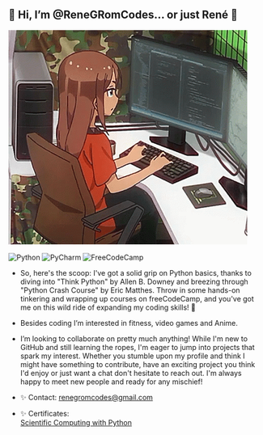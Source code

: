 ## 👋 Hi, I’m @ReneGRomCodes... or just René 👋  
![Alt Text](https://github.com/ReneGRomCodes/ReneGRomCodes/blob/main/readme_gif.gif)  
  
![Python](https://img.shields.io/badge/python-3670A0?style=Flat&logo=python&logoColor=ffdd54) ![PyCharm](https://img.shields.io/badge/pycharm-143?style=Flat&logo=pycharm&logoColor=black&color=black&labelColor=green) ![FreeCodeCamp](https://img.shields.io/badge/Freecodecamp-%23123.svg?&style=Flat&logo=freecodecamp&logoColor=green)  
  
- So, here's the scoop: I've got a solid grip on Python basics, thanks to diving into "Think Python" by Allen B. Downey and breezing through "Python Crash Course" by Eric Matthes. Throw in some hands-on tinkering and wrapping up courses on freeCodeCamp, and you've got me on this wild ride of expanding my coding skills! 🚀
  
- Besides coding I’m interested in fitness, video games and Anime.
  
- I’m looking to collaborate on pretty much anything! While I'm new to GitHub and still learning the ropes, I'm eager to jump into projects that spark my interest. Whether you stumble upon my profile and think I might have something to contribute, have an exciting project you think I'd enjoy or just want a chat don't hesitate to reach out. I'm always happy to meet new people and ready for any mischief!
  
- ✨ Contact: renegromcodes@gmail.com
- ✨ Certificates:  
[Scientific Computing with Python](https://www.freecodecamp.org/certification/fccae01e4e9-7e68-4c11-9273-e8a4d973e2c1/scientific-computing-with-python-v7)

<!---
ReneGRomCodes/ReneGRomCodes is a ✨ special ✨ repository because its `README.md` (this file) appears on your GitHub profile.
You can click the Preview link to take a look at your changes.
--->

